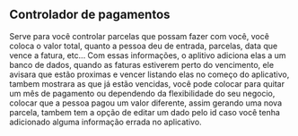 ## Controlador de pagamentos

Serve para você controlar parcelas que possam fazer com você, você coloca o valor total, quanto a pessoa deu de entrada, parcelas, data que vence a fatura, etc...
Com essas informações, o aplitivo adiciona elas a um banco de dados, quando as faturas estiverem perto do vencimento, ele avisara que estão proximas e vencer listando elas 
no começo do aplicativo, tambem mostrara as que já estão vencidas, você pode colocar para quitar um mês de pagamento ou dependendo da flexibilidade do seu negocio, colocar que a pessoa
pagou um valor diferente, assim gerando uma nova parcela, tambem tem a opção de editar um dado pelo id caso você tenha adicionado alguma informação errada no aplicativo.
